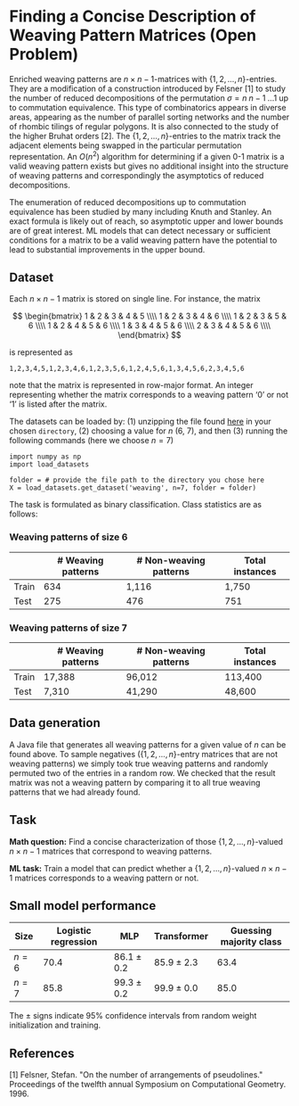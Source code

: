 # Finding a Concise Description of Weaving Pattern Matrices (Open Problem)

Enriched weaving patterns are $n \times n-1$-matrices with $\{1,2,\dots,n\}$-entries. They are a modification of a construction introduced by Felsner \[1\] to study the number of reduced decompositions of the permutation $\sigma = n \; n-1 \; \ldots 1$ up to commutation equivalence. This type of combinatorics appears in diverse areas, appearing as the number of parallel sorting networks and the number of rhombic tilings of regular polygons. It is also connected to the study of the higher Bruhat orders \[2\]. The $\{1,2,\dots,n\}$-entries to the matrix track the adjacent elements being swapped in the particular permutation representation. An $O(n^2)$ algorithm for determining if a given 0-1 matrix is a valid weaving pattern exists but gives no additional insight into the structure of weaving patterns and correspondingly the asymptotics of reduced decompositions.

The enumeration of reduced decompositions up to commutation equivalence has been studied by many including Knuth and Stanley. An exact formula is likely out of reach, so asymptotic upper and lower bounds are of great interest. ML models that can detect necessary or sufficient conditions for a matrix to be a valid weaving pattern have the potential to lead to substantial improvements in the upper bound.

## Dataset 
Each $n \times n − 1$ matrix is stored on single line. For instance, the matrix

$$
\begin{bmatrix}
1 & 2 & 3 & 4 & 5 \\\\
1 & 2 & 3 & 4 & 6 \\\\
1 & 2 & 3 & 5 & 6 \\\\
1 & 2 & 4 & 5 & 6 \\\\
1 & 3 & 4 & 5 & 6 \\\\
2 & 3 & 4 & 5 & 6 \\\\
\end{bmatrix}
$$

is represented as

``1,2,3,4,5,1,2,3,4,6,1,2,3,5,6,1,2,4,5,6,1,3,4,5,6,2,3,4,5,6``

note that the matrix is represented in row-major format. An integer representing whether the matrix corresponds to a weaving pattern ‘0’ or not ‘1’ is listed after the matrix.

The datasets can be loaded by: (1) unzipping the file found [here](https://drive.google.com/file/d/1HsWuHpTkCOtpyTG2dFH49jzkKIZYwKG8/view?usp=sharing) in your chosen `directory`, (2) choosing a value for $n$ (6, 7), and then (3) running the following commands (here we choose $n = 7$)

```
import numpy as np
import load_datasets 

folder = # provide the file path to the directory you chose here
X = load_datasets.get_dataset('weaving', n=7, folder = folder)
```

The task is formulated as binary classification. Class statistics are as follows:

### Weaving patterns of size $6$
|| # Weaving patterns | # Non-weaving patterns | Total instances |
|----------|----------|-----------|-----------|
| Train | 634 | 1,116 | 1,750 |
| Test  | 275 | 476 | 751 |

### Weaving patterns of size $7$
|| # Weaving patterns | # Non-weaving patterns | Total instances |
|----------|----------|-----------|-----------|
| Train | 17,388 | 96,012 | 113,400 |
| Test  | 7,310 | 41,290 | 48,600 |

## Data generation

A Java file that generates all weaving patterns for a given value of $n$ can be found above. To sample negatives ($\{1,2,\dots,n\}$-entry matrices that are not weaving patterns) we simply took true weaving patterns and randomly permuted two of the entries in a random row. We checked that the result matrix was not a weaving pattern by comparing it to all true weaving patterns that we had already found. 

## Task

**Math question:** Find a concise characterization of those $\{1,2,\dots,n\}$-valued $n \times n-1$ matrices that correspond to weaving patterns.

**ML task:** Train a model that can predict whether a $\{1,2,\dots,n\}$-valued $n \times n-1$ matrices corresponds to a weaving pattern or not. 

## Small model performance

| Size | Logistic regression | MLP | Transformer | Guessing majority class | 
|----------|----------|-----------|------------|------------|
| $n= 6$ | $70.4$ | $86.1 \pm 0.2$ | $85.9 \pm 2.3$| $63.4$ |
| $n= 7$ | $85.8$ | $99.3 \pm 0.2$ | $99.9 \pm 0.0$| $85.0$ |

The $\pm$ signs indicate 95% confidence intervals from random weight initialization and training.

## References

\[1\] Felsner, Stefan. "On the number of arrangements of pseudolines." Proceedings of the twelfth annual Symposium on Computational Geometry. 1996.
